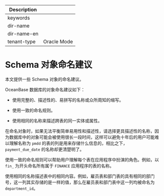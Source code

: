 | Description   |                 |
|---------------|-----------------|
| keywords      |                 |
| dir-name      |                 |
| dir-name-en   |                 |
| tenant-type   | Oracle Mode     |

# Schema 对象命名建议

本文提供一些 Schema 对象的命名建议。

OceanBase 数据库的对象命名建议如下：

* 使用完整的、描述性的、易拼写的名称或众所周知的缩写。

* 使用一致的命名规则。

* 使用相同的名称来描述跨表的同一实体或属性。

在命名对象时，如果无法平衡简单易用性和描述性，请选择更具描述性的名称，因为数据库中的对象可能会被使用很长一段时间，这样可以避免十年后的用户可能难以理解名称为 `pmdd` 的表的列是用来存储什么信息的，相比之下，`payment_due_date` 的名称却更清楚明了。

使用一致的命名规则可以帮助用户理解每个表在应用程序中扮演的角色。例如，以 `fin_` 为开头命名所有属于 `FINANCE` 应用程序的表的名称。

使用相同的名称描述表中的相同内容。例如，雇员表和部门表的具有相同的部门号，这一列其实存储的是一样的值，那么在雇员表和部门表中这一列均被命名为 `department_id`。
